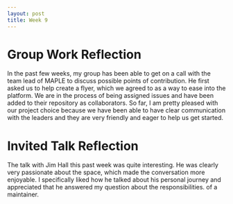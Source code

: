 ```yaml
---
layout: post
title: Week 9
---
```


# Group Work Reflection

In the past few weeks, my group has been able to get on a call with the team lead of MAPLE to discuss possible points of contribution. He first asked us to help create a flyer, which we agreed to as a way to ease into the platform. We are in the process of being assigned issues and have been added to their repository as collaborators. So far, I am pretty pleased with our project choice because we have been able to have clear communication with the leaders and they are very friendly and eager to help us get started.

<!--more-->

# Invited Talk Reflection
The talk with Jim Hall this past week was quite interesting. He was clearly very passionate about the space, which made the conversation more enjoyable. I specifically liked how he talked about his personal journey and appreciated that he answered my question about the responsibilities. of a maintainer.

